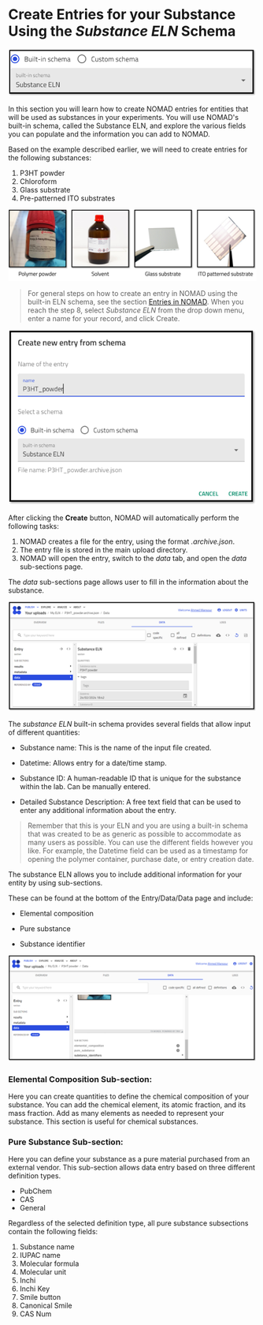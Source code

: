 # Create Entries for your Substance Using the *Substance ELN* Schema

![Screenshot from the NOMAD UI which shows the Substance ELN schema](../images/built-in_schema/substance/1.png)


In this section you will learn how to create NOMAD entries for entities that will be used as substances in your experiments. You will use NOMAD's built-in schema, called the Substance ELN, and explore the various fields you can populate and the information you can add to NOMAD. 

Based on the example described earlier, we will need to create entries for the following substances:
1. P3HT powder
2. Chloroform
3. Glass substrate
4. Pre-patterned ITO substrates

![Alt text](../images/lab_images/substances.png)

> For general steps on how to create an entry in NOMAD using the built-in ELN schema, see the section [Entries in NOMAD](M3_2_1_creating_entries_built-in_schema.md). When you reach the step 8, select *Substance ELN* from the drop down menu, enter a name for your record, and click Create. 

![Creating an entry in NOMAD for a substance entity and naming it P3HT_powder](../images/built-in_schema/substance/P3H_powder.png)

After clicking the **Create** button, NOMAD will automatically perform the following tasks:

1. NOMAD creates a file for the entry, using the format *.archive.json*.
2. The entry file is stored in the main upload directory. 
3. NOMAD will open the entry, switch to the *data* tab, and open the *data* sub-sections page. 

The *data* sub-sections page allows user to fill in the information about the substance. 

![The defualt entry page that opens once an entry is created. ](../images/built-in_schema/substance/entry_page.png)

The *substance ELN* built-in schema provides several fields that allow input of different quantities:

* Substance name: This is the name of the input file created.
* Datetime: Allows entry for a date/time stamp. 

* Substance ID: A human-readable ID that is unique for the substance within the lab. 
Can be manually entered.

* Detailed Substance Description: A free text field that can be used to enter any additional information about the entry. 

> Remember that this is your ELN and you are using a built-in schema that was created to be as generic as possible to accommodate as many users as possible. You can use the different fields however you like. For example, the Datetime field can be used as a timestamp for opening the polymer container, purchase date, or entry creation date. 

The substance ELN allows you to include additional information for your entity by using sub-sections. 

These can be found at the bottom of the Entry/Data/Data page and include:

* Elemental composition

* Pure substance

* Substance identifier


![Alt text](../images/built-in_schema/substance/substance_sub_sections.png)

### Elemental Composition Sub-section:
Here you can create quantities to define the chemical composition of your substance. You can add the chemical element, its atomic fraction, and its mass fraction. 
Add as many elements as needed to represent your substance. This section is useful for chemical substances.

### Pure Substance Sub-section:
Here you can define your substance as a pure material purchased from an external vendor. This sub-section allows data entry based on three different definition types. 
* PubChem
* CAS
* General

Regardless of the selected definition type, all pure substance subsections contain the following fields: 
1. Substance name
2. IUPAC name
3. Molecular formula
4. Molecular unit
5. Inchi
6. Inchi Key
7. Smile button
8. Canonical Smile
9. CAS Num
